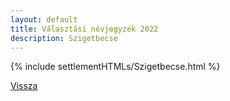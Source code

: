 ```yaml
---
layout: default
title: Választási névjegyzék 2022
description: Szigetbecse
---
```


{% include settlementHTMLs/Szigetbecse.html %}

[Vissza](./)